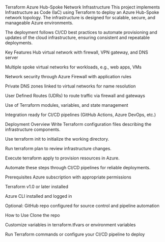 Terraform Azure Hub-Spoke Network Infrastructure
This project implements Infrastructure as Code (IaC) using Terraform to deploy an Azure Hub-Spoke network topology. The infrastructure is designed for scalable, secure, and manageable Azure environments.

The deployment follows CI/CD best practices to automate provisioning and updates of the cloud infrastructure, ensuring consistent and repeatable deployments.

Key Features
Hub virtual network with firewall, VPN gateway, and DNS server

Multiple spoke virtual networks for workloads, e.g., web apps, VMs

Network security through Azure Firewall with application rules

Private DNS zones linked to virtual networks for name resolution

User Defined Routes (UDRs) to route traffic via firewall and gateways

Use of Terraform modules, variables, and state management

Integration ready for CI/CD pipelines (GitHub Actions, Azure DevOps, etc.)

Deployment Overview
Write Terraform configuration files describing the infrastructure components.

Use terraform init to initialize the working directory.

Run terraform plan to review infrastructure changes.

Execute terraform apply to provision resources in Azure.

Automate these steps through CI/CD pipelines for reliable deployments.

Prerequisites
Azure subscription with appropriate permissions

Terraform v1.0 or later installed

Azure CLI installed and logged in

Optional: GitHub repo configured for source control and pipeline automation

How to Use
Clone the repo

Customize variables in terraform.tfvars or environment variables

Run Terraform commands or configure your CI/CD pipeline to deploy